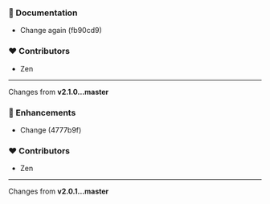

### 📖 Documentation

  - Change again (fb90cd9)


### ❤️  Contributors

- Zen

----

Changes from **v2.1.0...master**




### 🚀 Enhancements

  - Change (4777b9f)


### ❤️  Contributors

- Zen

----

Changes from **v2.0.1...master**


